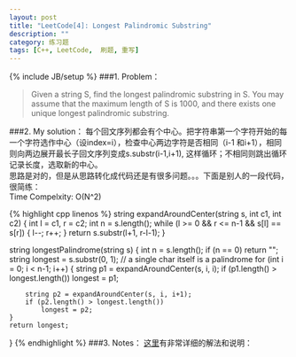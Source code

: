 ```yaml
---
layout: post
title: "LeetCode[4]: Longest Palindromic Substring"
description: ""
category: 练习题
tags: [C++, LeetCode,  刷题, 重写]
---
```

{% include JB/setup %}
###1. Problem：
<blockquote>
Given a string S, find the longest palindromic substring in S. You may assume that the maximum length of S is 1000, and there exists one unique longest palindromic substring.
</blockquote>
###2. My solution：
每个回文序列都会有个中心。把字符串第一个字符开始的每一个字符选作中心（设index=i），检查中心两边字符是否相同（i-1 和i+1），相同则向两边展开最长子回文序列变成s.substr(i-1,i+1), 这样循环；不相同则跳出循环记录长度，选取新的中心。<br>
思路是对的，但是从思路转化成代码还是有很多问题。。。下面是别人的一段代码，很简练：<br>
Time Compelxity: O(N^2)<br>

{% highlight cpp linenos %}
string expandAroundCenter(string s, int c1, int c2) {
    int l = c1, r = c2;
    int n = s.length();
    while (l >= 0 && r <= n-1 && s[l] == s[r])
    {
        l--;
        r++;
    }
    return s.substr(l+1, r-l-1);
}

string longestPalindrome(string s) {
    int n = s.length();
    if (n == 0) return "";
    string longest = s.substr(0, 1);  // a single char itself is a palindrome
    for (int i = 0; i < n-1; i++) 
    {
        string p1 = expandAroundCenter(s, i, i);
        if (p1.length() > longest.length())
            longest = p1;

        string p2 = expandAroundCenter(s, i, i+1);
        if (p2.length() > longest.length())
            longest = p2;
    }
    return longest;
}
{% endhighlight %}
###3. Notes：
[这里](http://discuss.leetcode.com/questions/178/longest-palindromic-substring)有非常详细的解法和说明：<br>
